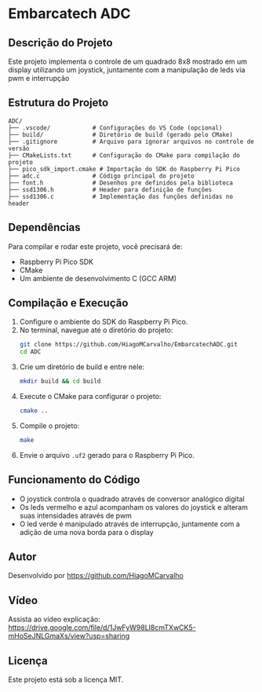 # Embarcatech ADC

## Descrição do Projeto
Este projeto implementa o controle de um quadrado 8x8 mostrado em um display utilizando um joystick, juntamente com a manipulação de leds via pwm e interrupção

## Estrutura do Projeto

```
ADC/
├── .vscode/            # Configurações do VS Code (opcional)
├── build/              # Diretório de build (gerado pelo CMake)
├── .gitignore          # Arquivo para ignorar arquivos no controle de versão
├── CMakeLists.txt      # Configuração do CMake para compilação do projeto
├── pico_sdk_import.cmake # Importação do SDK do Raspberry Pi Pico
├── adc.c               # Código principal do projeto
├── font.h              # Desenhos pre definidos pela biblioteca
├── ssd1306.h           # Header para definição de funções
├── ssd1306.c           # Implementação das funções definidas no header
```

## Dependências
Para compilar e rodar este projeto, você precisará de:
- Raspberry Pi Pico SDK
- CMake
- Um ambiente de desenvolvimento C (GCC ARM)

## Compilação e Execução
1. Configure o ambiente do SDK do Raspberry Pi Pico.
2. No terminal, navegue até o diretório do projeto:
   ```sh
   git clone https://github.com/HiagoMCarvalho/EmbarcatechADC.git
   cd ADC
   ```
3. Crie um diretório de build e entre nele:
   ```sh
   mkdir build && cd build
   ```
4. Execute o CMake para configurar o projeto:
   ```sh
   cmake ..
   ```
5. Compile o projeto:
   ```sh
   make
   ```
6. Envie o arquivo `.uf2` gerado para o Raspberry Pi Pico.


## Funcionamento do Código
- O joystick controla o quadrado através de conversor analógico digital
- Os leds vermelho e azul acompanham os valores do joystick e alteram suas intensidades através de pwm
- O led verde é manipulado através de interrupção, juntamente com a adição de uma nova borda para o display

## Autor
Desenvolvido por <https://github.com/HiagoMCarvalho>

## Vídeo
Assista ao vídeo explicação: <https://drive.google.com/file/d/1JwFyW98LI8cmTXwCK5-mHoSeJNLGmaXs/view?usp=sharing>

## Licença
Este projeto está sob a licença MIT.

